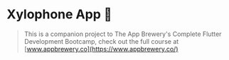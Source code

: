 # Xylophone App 🎹

>This is a companion project to The App Brewery's Complete Flutter Development Bootcamp, check out the full course at [www.appbrewery.co](https://www.appbrewery.co/)

